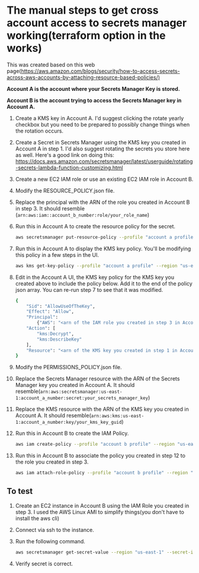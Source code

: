 # The manual steps to get cross account access to secrets manager working(terraform option in the works)

This was created based on this web page(<https://aws.amazon.com/blogs/security/how-to-access-secrets-across-aws-accounts-by-attaching-resource-based-policies/)>

__Account A is the account where your Secrets Manager Key is stored.__

__Account B is the account trying to access the Secrets Manager key in Account A.__

1. Create a KMS key in Account A.  I'd suggest clicking the rotate yearly checkbox but you need to be prepared to possibly change things when the rotation occurs.

2. Create a Secret in Secrets Manager using the KMS key you created in Account A in step 1.  I'd also suggest rotating the secrets you store here as well.  Here's a good link on doing this:  <https://docs.aws.amazon.com/secretsmanager/latest/userguide/rotating-secrets-lambda-function-customizing.html>

3. Create a new EC2 IAM role or use an existing EC2 IAM role in Account B.

4. Modify the RESOURCE_POLICY.json file.

5. Replace the principal with the ARN of the role you created in Account B in step 3.  It should resemble (`arn:aws:iam::account_b_number:role/your_role_name`)

6. Run this in Account A to create the resource policy for the secret.

    ```bash
    aws secretsmanager put-resource-policy --profile "account a profile" --region "us-east-1" --secret-id secret_key_name_inaccount_a --resource-policy file://RESOURCE_POLICY.json
    ```

7. Run this in Account A to display the KMS key policy.  You'll be modifying this policy in a few steps in the UI.

    ```bash
    aws kms get-key-policy --profile "account a profile" --region "us-east-1" --key-id arn:aws:kms:us-east-1:account_a_number:key/guid_of_key_in_account_a --policy-name default
    ```

8. Edit in the Account A UI, the KMS key policy for the KMS key you created above to include the policy below.  Add it to the end of the policy json array.  You can re-run step 7 to see that it was modified.

    ```bash
    {
        "Sid": "AllowUseOfTheKey",
        "Effect": "Allow",
        "Principal":
            {"AWS": "<arn of the IAM role you created in step 3 in Account B>"},
        "Action": [
            "kms:Decrypt",
            "kms:DescribeKey"
        ],
        "Resource": "<arn of the KMS key you created in step 1 in Account A>"
    }
    ```

9. Modify the PERMISSIONS_POLICY.json file.

10. Replace the Secrets Manager resource with the ARN of the Secrets Manager key you created in Account A.  It should resemble(`arn:aws:secretsmanager:us-east-1:account_a_number:secret:your_secrets_manager_key`)

11. Replace the KMS resource with the ARN of the KMS key you created in Account A.  It should resemble(`arn:aws:kms:us-east-1:account_a_number:key/your_kms_key_guid`)

12. Run this in Account B to create the IAM Policy.

    ```bash
    aws iam create-policy --profile "account b profile" --region "us-east-1" --policy-name SECRETS_MANAGER_PERMISSIONS_POLICY --policy-document file://PERMISSIONS_POLICY.json
    ```

13. Run this in Account B to associate the policy you created in step 12 to the role you created in step 3.

    ```bash 
    aws iam attach-role-policy --profile "account b profile" --region "us-east-1" --role-name account_b_role_name --policy-arn arn:aws:iam::account_b_number:policy/SECRETS_MANAGER_PERMISSIONS_POLICY
    ```

## To test

1. Create an EC2 instance in Account B using the IAM Role you created in step 3.  I used the AWS Linux AMI to simplify things(you don't have to install the aws cli)

2. Connect via ssh to the instance.

3. Run the following command.

    ```bash
    aws secretsmanager get-secret-value --region "us-east-1" --secret-id arn:aws:secretsmanager:us-east-1:account_a_number:secret:secret_key_in_account_a --version-stage AWSCURRENT
    ```

4. Verify secret is correct.
